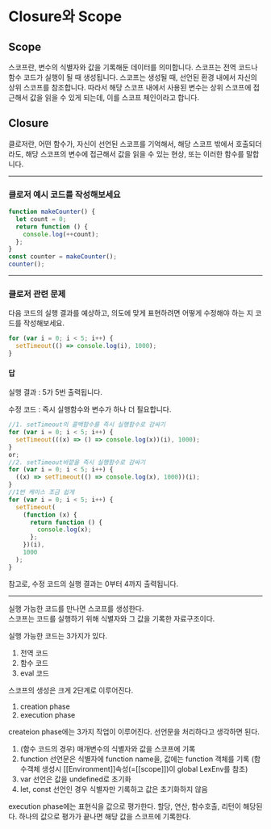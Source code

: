 # Closure와 Scope

## Scope

스코프란, 변수의 식별자와 값을 기록해둔 데이터를 의미합니다.
스코프는 전역 코드나 함수 코드가 실행이 될 때 생성됩니다.
스코프는 생성될 때, 선언된 환경 내에서 자신의 상위 스코프를 참조합니다.
따라서 해당 스코프 내에서 사용된 변수는 상위 스코프에 접근해서 값을 읽을 수 있게 되는데, 이를 스코프 체인이라고 합니다.

## Closure

클로저란, 어떤 함수가, 자신이 선언된 스코프를 기억해서, 해당 스코프 밖에서 호출되더라도, 해당 스코프의 변수에 접근해서 값을 읽을 수 있는 현상, 또는 이러한 함수를 말합니다.

---

### 클로저 예시 코드를 작성해보세요

```javascript
function makeCounter() {
  let count = 0;
  return function () {
    console.log(++count);
  };
}
const counter = makeCounter();
counter();
```

---

### 클로저 관련 문제

다음 코드의 실행 결과를 예상하고, 의도에 맞게 표현하려면 어떻게 수정해야 하는 지 코드를 작성해보세요.

```javascript
for (var i = 0; i < 5; i++) {
  setTimeout(() => console.log(i), 1000);
}
```

#### 답

실행 결과 : 5가 5번 출력됩니다.

수정 코드 : 즉시 실행함수와 변수가 하나 더 필요합니다.

```javascript
//1. setTimeout의 콜백함수를 즉시 실행함수로 감싸기
for (var i = 0; i < 5; i++) {
  setTimeout(((x) => () => console.log(x))(i), 1000);
}
or;
//2. setTimeout바깥을 즉시 실행함수로 감싸기
for (var i = 0; i < 5; i++) {
  ((x) => setTimeout(() => console.log(x), 1000))(i);
}
//1번 케이스 조금 쉽게
for (var i = 0; i < 5; i++) {
  setTimeout(
    (function (x) {
      return function () {
        console.log(x);
      };
    })(i),
    1000
  );
}
```

참고로, 수정 코드의 실행 결과는 0부터 4까지 출력됩니다.

---

실행 가능한 코드를 만나면 스코프를 생성한다.  
스코프는 코드를 실행하기 위해 식별자와 그 값을 기록한 자료구조이다.

실행 가능한 코드는 3가지가 있다.

1.  전역 코드
2.  함수 코드
3.  eval 코드

스코프의 생성은 크게 2단계로 이루어진다.

1.  creation phase
2.  execution phase

createion phase에는 3가지 작업이 이루어진다. 선언문을 처리하다고 생각하면 된다.

1.  (함수 코드의 경우) 매개변수의 식별자와 값을 스코프에 기록
2.  function 선언문은 식별자에 function name을, 값에는 function 객체를 기록 (함수객체 생성시 [[Environment]]속성(=[[scope]])이 global LexEnv를 참조)
3.  var 선언은 값을 undefined로 초기화
4.  let, const 선언인 경우 식별자만 기록하고 값은 초기화하지 않음

execution phase에는 표현식을 값으로 평가한다. 할당, 연산, 함수호출, 리턴이 해당된다. 하나의 값으로 평가가 끝나면 해당 값을 스코프에 기록한다.
